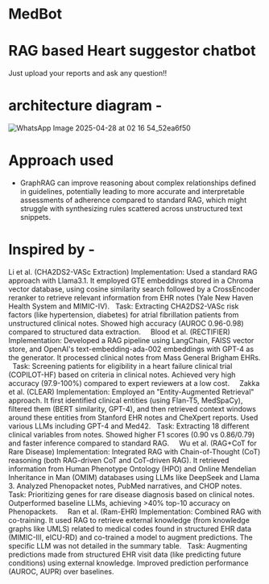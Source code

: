 # MedBot

# RAG based Heart suggestor chatbot

Just upload your reports and ask any question!!

# architecture diagram -
![WhatsApp Image 2025-04-28 at 02 16 54_52ea6f50](https://github.com/user-attachments/assets/7e2649d1-442d-45c5-9023-1b21c3184358)

# Approach used
- GraphRAG can improve reasoning about complex relationships defined in guidelines, potentially leading to more accurate and interpretable assessments of adherence compared to standard RAG, which might struggle with synthesizing rules scattered across unstructured text snippets.   

# Inspired by - 

Li et al. (CHA2DS2-VASc Extraction) 
Implementation: Used a standard RAG approach with Llama3.1. It employed GTE embeddings stored in a Chroma vector database, using cosine similarity search followed by a CrossEncoder reranker to retrieve relevant information from EHR notes (Yale New Haven Health System and MIMIC-IV).   
Task: Extracting CHA2DS2-VASc risk factors (like hypertension, diabetes) for atrial fibrillation patients from unstructured clinical notes. Showed high accuracy (AUROC 0.96-0.98) compared to structured data extraction.   
  
Blood et al. (RECTIFIER) 
Implementation: Developed a RAG pipeline using LangChain, FAISS vector store, and OpenAI's text-embedding-ada-002 embeddings with GPT-4 as the generator. It processed clinical notes from Mass General Brigham EHRs.   
Task: Screening patients for eligibility in a heart failure clinical trial (COPILOT-HF) based on criteria in clinical notes. Achieved very high accuracy (97.9-100%) compared to expert reviewers at a low cost.   
  
Zakka et al. (CLEAR) 
Implementation: Employed an "Entity-Augmented Retrieval" approach. It first identified clinical entities (using Flan-T5, MedSpaCy), filtered them (BERT similarity, GPT-4), and then retrieved context windows around these entities from Stanford EHR notes and CheXpert reports. Used various LLMs including GPT-4 and Med42.   
Task: Extracting 18 different clinical variables from notes. Showed higher F1 scores (0.90 vs 0.86/0.79) and faster inference compared to standard RAG.   
  
Wu et al. (RAG+CoT for Rare Disease) 
Implementation: Integrated RAG with Chain-of-Thought (CoT) reasoning (both RAG-driven CoT and CoT-driven RAG). It retrieved information from Human Phenotype Ontology (HPO) and Online Mendelian Inheritance in Man (OMIM) databases using LLMs like DeepSeek and Llama 3. Analyzed Phenopacket notes, PubMed narratives, and CHOP notes.   
Task: Prioritizing genes for rare disease diagnosis based on clinical notes. Outperformed baseline LLMs, achieving >40% top-10 accuracy on Phenopackets.   
  
Ran et al. (Ram-EHR) 
Implementation: Combined RAG with co-training. It used RAG to retrieve external knowledge (from knowledge graphs like UMLS) related to medical codes found in structured EHR data (MIMIC-III, eICU-RD) and co-trained a model to augment predictions. The specific LLM was not detailed in the summary table.   
Task: Augmenting predictions made from structured EHR visit data (like predicting future conditions) using external knowledge. Improved prediction performance (AUROC, AUPR) over baselines.   









 
